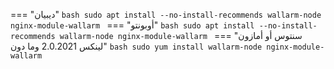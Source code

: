 === "ديبيان"
    ```bash
    sudo apt install --no-install-recommends wallarm-node nginx-module-wallarm
    ```
=== "أوبونتو"
    ```bash
    sudo apt install --no-install-recommends wallarm-node nginx-module-wallarm
    ```
=== "سنتوس أو أمازون لينكس 2.0.2021 وما دون"
    ```bash
    sudo yum install wallarm-node nginx-module-wallarm
    ```